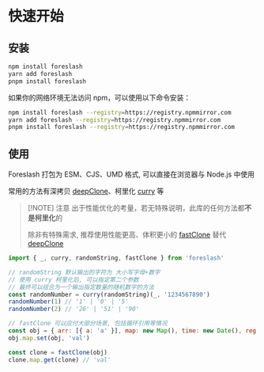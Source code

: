 # 快速开始

## 安装

```bash
npm install foreslash
yarn add foreslash
pnpm install foreslash
```

如果你的网络环境无法访问 npm，可以使用以下命令安装：

```bash
npm install foreslash --registry=https://registry.npmmirror.com
yarn add foreslash --registry=https://registry.npmmirror.com
pnpm install foreslash --registry=https://registry.npmmirror.com
```

## 使用

Foreslash 打包为 ESM、CJS、UMD 格式, 可以直接在浏览器与 Node.js 中使用

常用的方法有深拷贝 [deepClone](zh/func/object/deepClone)、柯里化 [curry](zh/func/functional/curry) 等


> [!NOTE] 注意
> 出于性能优化的考量，若无特殊说明，此库的任何方法都**不是柯里化**的
>
> 除非有特殊需求, 推荐使用性能更高、体积更小的 [fastClone](zh/func/object/deepClone#fastClone) 替代 [deepClone](zh/func/object/deepClone)

```js {6-8,11-15}
import { _, curry, randomString, fastClone } from 'foreslash'

// randomString 默认输出的字符为 大小写字母+数字
// 使用 curry 柯里化后, 可以指定第二个参数
// 最终可以组合为一个输出指定数量的随机数字的方法
const randomNumber = curry(randomString)(_, '1234567890')
randomNumber(1) // '1' | '0' | '5'
randomNumber(2) // '26' | '51' | '90'

// fastClone 可以应付大部分场景, 包括循环引用等情况
const obj = { arr: [{ a: 'a' }], map: new Map(), time: new Date(), reg: /test/ig }
obj.map.set(obj, 'val')

const clone = fastClone(obj)
clone.map.get(clone) // 'val'
```

##
